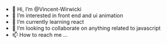 - 👋 Hi, I’m @Vincent-Wirwicki
- 👀 I’m interested in front end and ui animation
- 🌱 I’m currently learning react 
- 💞️ I’m looking to collaborate on anything related to javascript
- 📫 How to reach me ...

<!---
Vincent-Wirwicki/Vincent-Wirwicki is a ✨ special ✨ repository because its `README.md` (this file) appears on your GitHub profile.
You can click the Preview link to take a look at your changes.
--->
